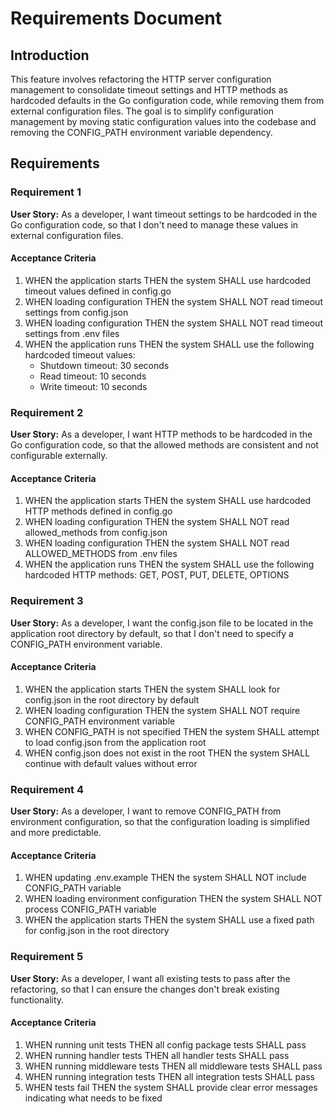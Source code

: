 # Requirements Document

## Introduction

This feature involves refactoring the HTTP server configuration management to consolidate timeout settings and HTTP methods as hardcoded defaults in the Go configuration code, while removing them from external configuration files. The goal is to simplify configuration management by moving static configuration values into the codebase and removing the CONFIG_PATH environment variable dependency.

## Requirements

### Requirement 1

**User Story:** As a developer, I want timeout settings to be hardcoded in the Go configuration code, so that I don't need to manage these values in external configuration files.

#### Acceptance Criteria

1. WHEN the application starts THEN the system SHALL use hardcoded timeout values defined in config.go
2. WHEN loading configuration THEN the system SHALL NOT read timeout settings from config.json
3. WHEN loading configuration THEN the system SHALL NOT read timeout settings from .env files
4. WHEN the application runs THEN the system SHALL use the following hardcoded timeout values:
   - Shutdown timeout: 30 seconds
   - Read timeout: 10 seconds  
   - Write timeout: 10 seconds

### Requirement 2

**User Story:** As a developer, I want HTTP methods to be hardcoded in the Go configuration code, so that the allowed methods are consistent and not configurable externally.

#### Acceptance Criteria

1. WHEN the application starts THEN the system SHALL use hardcoded HTTP methods defined in config.go
2. WHEN loading configuration THEN the system SHALL NOT read allowed_methods from config.json
3. WHEN loading configuration THEN the system SHALL NOT read ALLOWED_METHODS from .env files
4. WHEN the application runs THEN the system SHALL use the following hardcoded HTTP methods: GET, POST, PUT, DELETE, OPTIONS

### Requirement 3

**User Story:** As a developer, I want the config.json file to be located in the application root directory by default, so that I don't need to specify a CONFIG_PATH environment variable.

#### Acceptance Criteria

1. WHEN the application starts THEN the system SHALL look for config.json in the root directory by default
2. WHEN loading configuration THEN the system SHALL NOT require CONFIG_PATH environment variable
3. WHEN CONFIG_PATH is not specified THEN the system SHALL attempt to load config.json from the application root
4. WHEN config.json does not exist in the root THEN the system SHALL continue with default values without error

### Requirement 4

**User Story:** As a developer, I want to remove CONFIG_PATH from environment configuration, so that the configuration loading is simplified and more predictable.

#### Acceptance Criteria

1. WHEN updating .env.example THEN the system SHALL NOT include CONFIG_PATH variable
2. WHEN loading environment configuration THEN the system SHALL NOT process CONFIG_PATH variable
3. WHEN the application starts THEN the system SHALL use a fixed path for config.json in the root directory

### Requirement 5

**User Story:** As a developer, I want all existing tests to pass after the refactoring, so that I can ensure the changes don't break existing functionality.

#### Acceptance Criteria

1. WHEN running unit tests THEN all config package tests SHALL pass
2. WHEN running handler tests THEN all handler tests SHALL pass  
3. WHEN running middleware tests THEN all middleware tests SHALL pass
4. WHEN running integration tests THEN all integration tests SHALL pass
5. WHEN tests fail THEN the system SHALL provide clear error messages indicating what needs to be fixed